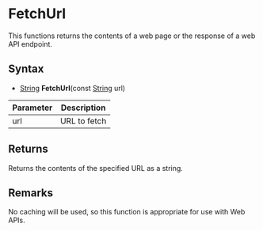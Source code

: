 # FetchUrl

This functions returns the contents of a web page or the response of a web API endpoint.

## Syntax

- [String](String.md) **FetchUrl**(const [String](String.md) url)

| Parameter | Description |
|---|---|
| url | URL to fetch |

## Returns

Returns the contents of the specified URL as a string.

## Remarks

No caching will be used, so this function is appropriate for use with Web APIs.

